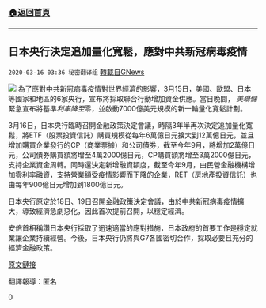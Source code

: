 ###  [:house:返回首頁](https://github.com/ourhimalayas/txt)
---

## 日本央行決定追加量化寬鬆，應對中共新冠病毒疫情
`2020-03-16 03:36 秘密翻译组` [轉載自GNews](https://gnews.org/zh-hant/142341/)

![](https://s3-ap-northeast-1.amazonaws.com/news.guo.offload.media/wp-content/uploads/2020/03/16033513/3-33.jpg)
為了應對中共新冠病毒疫情對世界經濟的影響，3月15日，美國、歐盟、日本等國家和地區的6家央行，宣布將採取聯合行動增加資金供應。當日晚間， *美聯儲*緊急宣布將基準*利率降至*零，並啟動7000億美元規模的新一輪量化寬鬆計劃。

3月16日，日本央行臨時召開金融政策決定會議，時隔3年半再次決定追加量化寬鬆，將ETF（股票投資信託）購買規模從每年6萬億日元擴大到12萬億日元，並且增加購買企業發行的CP（商業票據）和公司債券，截至今年9月，將增加2萬億日元，公司債券購買額將增至4萬2000億日元，CP購買額將增至3萬2000億日元，支持企業資金周轉。同時還決定新增融資額度，截至今年9月，由民營金融機構增加零利率融資，支持營業額受疫情影響而下降的企業，RET（房地產投資信託）也由每年900億日元增加到1800億日元。

日本央行原定於18日、19日召開金融政策決定會議，由於中共新冠病毒疫情擴大，導致經濟急劇惡化，因此首次提前召開，以穩定經濟。

安倍首相稱讚日本央行採取了迅速適當的應對措施，日本政府的首要工作是穩定就業讓企業持續經營。今後，日本央行仍將與G7各國密切合作，採取必要且充分的經濟金融政策。

[原文鏈接](https://www3.nhk.or.jp/news/html/20200316/k10012333711000.html?utm_int=news_contents_news-main_002)

翻譯報導：匿名

0
